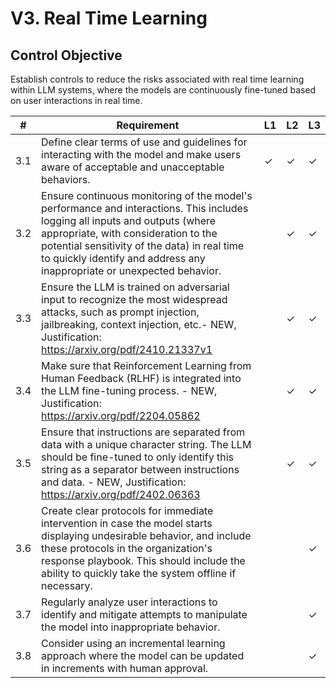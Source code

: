 # V3. Real Time Learning

## Control Objective
Establish controls to reduce the risks associated with real time learning within LLM systems, where the models are continuously fine-tuned based on user interactions in real time.

| # | Requirement | L1 | L2 | L3 |
| - | ---------- | -- | -- | -- |
| 3.1 | Define clear terms of use and guidelines for interacting with the model and make users aware of acceptable and unacceptable behaviors. | ✓ | ✓ | ✓ |
| 3.2 | Ensure continuous monitoring of the model's performance and interactions. This includes logging all inputs and outputs (where appropriate, with consideration to the potential sensitivity of the data) in real time to quickly identify and address any inappropriate or unexpected behavior. |      | ✓ | ✓ |
| 3.3 | Ensure the LLM is trained on adversarial input to recognize the most widespread attacks, such as prompt injection, jailbreaking, context injection, etc.- NEW, Justification: https://arxiv.org/pdf/2410.21337v1 |      | ✓ | ✓ |
| 3.4 | Make sure that Reinforcement Learning from Human Feedback (RLHF) is integrated into the LLM fine-tuning process. - NEW, Justification: https://arxiv.org/pdf/2204.05862 |      | ✓ | ✓ |
| 3.5 | Ensure that instructions are separated from data with a unique character string. The LLM should be fine-tuned to only identify this string as a separator between instructions and data. - NEW, Justification: https://arxiv.org/pdf/2402.06363 |      | ✓ | ✓ |
| 3.6 | Create clear protocols for immediate intervention in case the model starts displaying undesirable behavior, and include these protocols in the organization's response playbook. This should include the ability to quickly take the system offline if necessary. |      |      | ✓ |
| 3.7 | Regularly analyze user interactions to identify and mitigate attempts to manipulate the model into inappropriate behavior. |      |      | ✓ |
| 3.8 | Consider using an incremental learning approach where the model can be updated in increments with human approval. |      |      | ✓ |
